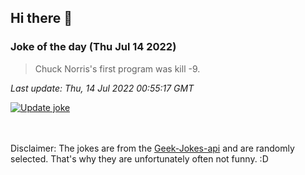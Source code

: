 ## Hi there 👋

### Joke of the day (Thu Jul 14 2022)
<!-- joke -->
>Chuck Norris's first program was kill -9.
<!-- /joke -->

*Last update: Thu, 14 Jul 2022 00:55:17 GMT*

[![Update joke](https://github.com/nclskfm/nclskfm/actions/workflows/joke.yml/badge.svg)](https://github.com/nclskfm/nclskfm/actions/workflows/joke.yml)

<br><br>
Disclaimer: The jokes are from the [Geek-Jokes-api](https://github.com/sameerkumar18/geek-joke-api) and are randomly selected. That's why they are unfortunately often not funny. :D
